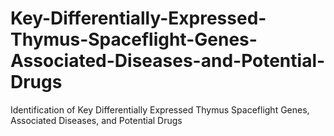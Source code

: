 # Key-Differentially-Expressed-Thymus-Spaceflight-Genes-Associated-Diseases-and-Potential-Drugs
Identification of Key Differentially Expressed Thymus Spaceflight Genes, Associated Diseases, and Potential Drugs
